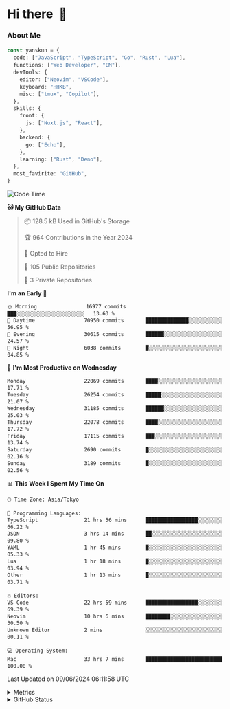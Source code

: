 # Hi there&nbsp; :wave:

### About Me

```ts
const yanskun = {
  code: ["JavaScript", "TypeScript", "Go", "Rust", "Lua"],
  functions: ["Web Developer", "EM"],
  devTools: {
    editor: ["Neovim", "VSCode"],
    keyboard: "HHKB",
    misc: ["tmux", "Copilot"],
  },
  skills: {
    front: {
      js: ["Nuxt.js", "React"],
    },
    backend: {
      go: ["Echo"],
    },
    learning: ["Rust", "Deno"],
  },
  most_favirite: "GitHub",
}
```

<!--START_SECTION:waka-->
![Code Time](http://img.shields.io/badge/Code%20Time-861%20hrs%2048%20mins-blue)

**🐱 My GitHub Data** 

> 📦 128.5 kB Used in GitHub's Storage 
 > 
> 🏆 964 Contributions in the Year 2024
 > 
> 💼 Opted to Hire
 > 
> 📜 105 Public Repositories 
 > 
> 🔑 3 Private Repositories 
 > 
**I'm an Early 🐤** 

```text
🌞 Morning                16977 commits       ███░░░░░░░░░░░░░░░░░░░░░░   13.63 % 
🌆 Daytime                70950 commits       ██████████████░░░░░░░░░░░   56.95 % 
🌃 Evening                30615 commits       ██████░░░░░░░░░░░░░░░░░░░   24.57 % 
🌙 Night                  6038 commits        █░░░░░░░░░░░░░░░░░░░░░░░░   04.85 % 
```
📅 **I'm Most Productive on Wednesday** 

```text
Monday                   22069 commits       ████░░░░░░░░░░░░░░░░░░░░░   17.71 % 
Tuesday                  26254 commits       █████░░░░░░░░░░░░░░░░░░░░   21.07 % 
Wednesday                31185 commits       ██████░░░░░░░░░░░░░░░░░░░   25.03 % 
Thursday                 22078 commits       ████░░░░░░░░░░░░░░░░░░░░░   17.72 % 
Friday                   17115 commits       ███░░░░░░░░░░░░░░░░░░░░░░   13.74 % 
Saturday                 2690 commits        █░░░░░░░░░░░░░░░░░░░░░░░░   02.16 % 
Sunday                   3189 commits        █░░░░░░░░░░░░░░░░░░░░░░░░   02.56 % 
```


📊 **This Week I Spent My Time On** 

```text
🕑︎ Time Zone: Asia/Tokyo

💬 Programming Languages: 
TypeScript               21 hrs 56 mins      █████████████████░░░░░░░░   66.22 % 
JSON                     3 hrs 14 mins       ██░░░░░░░░░░░░░░░░░░░░░░░   09.80 % 
YAML                     1 hr 45 mins        █░░░░░░░░░░░░░░░░░░░░░░░░   05.33 % 
Lua                      1 hr 18 mins        █░░░░░░░░░░░░░░░░░░░░░░░░   03.94 % 
Other                    1 hr 13 mins        █░░░░░░░░░░░░░░░░░░░░░░░░   03.71 % 

🔥 Editors: 
VS Code                  22 hrs 59 mins      █████████████████░░░░░░░░   69.39 % 
Neovim                   10 hrs 6 mins       ████████░░░░░░░░░░░░░░░░░   30.50 % 
Unknown Editor           2 mins              ░░░░░░░░░░░░░░░░░░░░░░░░░   00.11 % 

💻 Operating System: 
Mac                      33 hrs 7 mins       █████████████████████████   100.00 % 
```


 Last Updated on 09/06/2024 06:11:58 UTC
<!--END_SECTION:waka-->

<details>
  <summary>Metrics</summary>
  <img src="https://github.com/yanskun/yanskun/blob/main/github-metrics.svg" alt="Metrics">
</details>

<details>
  <summary>GitHub Status</summary>
  <picture>
    <source media="(prefers-color-scheme: dark)" srcset="https://raw.githubusercontent.com/yanskun/yanskun/master/profile-summary-card-output/nord_dark/0-profile-details.svg">
   <img src="https://raw.githubusercontent.com/yanskun/yanskun/master/profile-summary-card-output/default/0-profile-details.svg">
  </picture>
  <br>
  <picture>
    <source media="(prefers-color-scheme: dark)" srcset="https://raw.githubusercontent.com/yanskun/yanskun/master/profile-summary-card-output/nord_dark/1-repos-per-language.svg">
   <img src="https://raw.githubusercontent.com/yanskun/yanskun/master/profile-summary-card-output/default/1-repos-per-language.svg">
  </picture>
  <picture>
    <source media="(prefers-color-scheme: dark)" srcset="https://raw.githubusercontent.com/yanskun/yanskun/master/profile-summary-card-output/nord_dark/2-most-commit-language.svg">
   <img src="https://raw.githubusercontent.com/yanskun/yanskun/master/profile-summary-card-output/default/2-most-commit-language.svg">
  </picture>
  <br>
  <picture>
    <source media="(prefers-color-scheme: dark)" srcset="https://raw.githubusercontent.com/yanskun/yanskun/master/profile-summary-card-output/nord_dark/3-stats.svg">
   <img src="https://raw.githubusercontent.com/yanskun/yanskun/master/profile-summary-card-output/default/3-stats.svg">
  </picture>
  <picture>
    <source media="(prefers-color-scheme: dark)" srcset="https://raw.githubusercontent.com/yanskun/yanskun/master/profile-summary-card-output/nord_dark/4-productive-time.svg">
   <img src="https://raw.githubusercontent.com/yanskun/yanskun/master/profile-summary-card-output/default/4-productive-time.svg">
  </picture>
</details>

